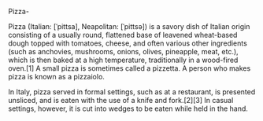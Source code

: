 Pizza-

Pizza (Italian: [ˈpittsa], Neapolitan: [ˈpittsə]) is a savory dish of Italian origin consisting of a usually round, flattened base of leavened wheat-based dough topped with tomatoes, cheese, and often various other ingredients (such as anchovies, mushrooms, onions, olives, pineapple, meat, etc.), which is then baked at a high temperature, traditionally in a wood-fired oven.[1] A small pizza is sometimes called a pizzetta. A person who makes pizza is known as a pizzaiolo.

In Italy, pizza served in formal settings, such as at a restaurant, is presented unsliced, and is eaten with the use of a knife and fork.[2][3] In casual settings, however, it is cut into wedges to be eaten while held in the hand.